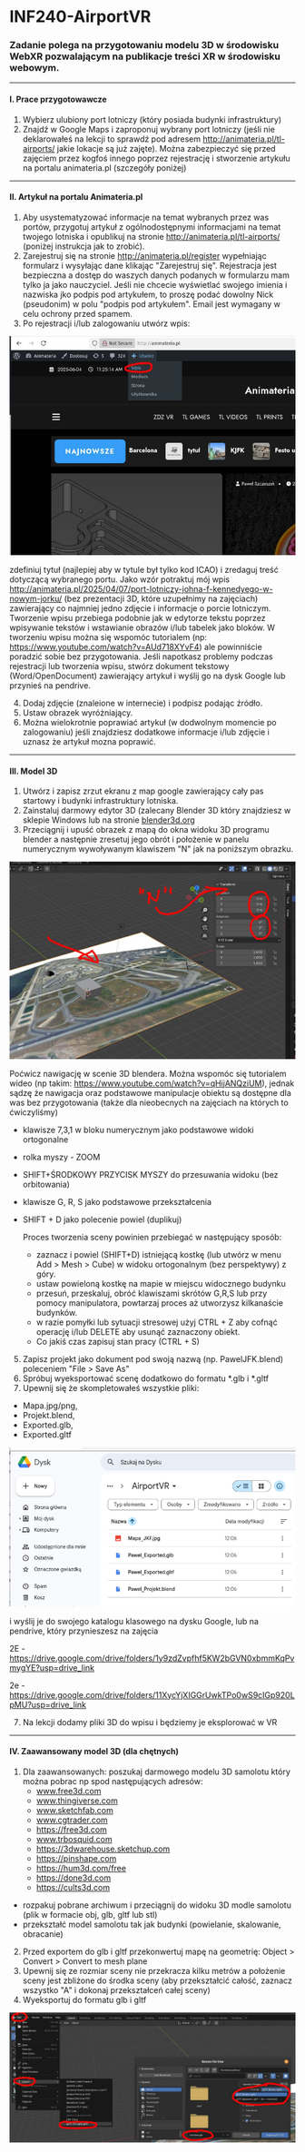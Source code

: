 # INF240-AirportVR

### Zadanie polega na przygotowaniu modelu 3D w środowisku WebXR pozwalającym na publikacje treści XR w środowisku webowym.

---

#### I. Prace przygotowawcze

1. Wybierz ulubiony port lotniczy (który posiada budynki infrastruktury)
2. Znajdź w Google Maps i zaproponuj wybrany port lotniczy (jeśli nie deklarowałeś na lekcji to sprawdź pod adresem http://animateria.pl/tl-airports/ jakie lokacje są już zajęte). Można zabezpieczyć się przed zajęciem przez kogfoś innego poprzez rejestrację i stworzenie artykułu na portalu animateria.pl (szczegóły poniżej)

---

#### II. Artykuł na portalu Animateria.pl
1. Aby usystematyzować informacje na temat wybranych przez was portów, przygotuj artykuł z ogólnodostępnymi informacjami na temat twojego lotniska i opublikuj na stronie http://animateria.pl/tl-airports/ (poniżej instrukcja jak to zrobić).
2. Zarejestruj się na stronie http://animateria.pl/register wypełniając formularz i wysyłając dane klikając "Zarejestruj się". Rejestracja jest bezpieczna a dostęp do waszych danych podanych w formularzu mam tylko ja jako nauczyciel. Jeśli nie chcecie wyświetlać swojego imienia i nazwiska jko podpis pod artykułem, to proszę podać dowolny Nick (pseudonim) w polu "podpis pod artykułem". Email jest wymagany w celu ochrony przed spamem.
3. Po rejestracji i/lub zalogowaniu utwórz wpis:

![Utworz wpis](UtworzWpis.jpg)

zdefiniuj tytuł (najlepiej aby w tytule był tylko kod ICAO) i zredaguj treść dotyczącą wybranego portu. Jako wzór potraktuj mój wpis http://animateria.pl/2025/04/07/port-lotniczy-johna-f-kennedyego-w-nowym-jorku/ (bez prezentacji 3D, które uzupełnimy na zajęciach) zawierający co najmniej jedno zdjęcie i informacje o porcie lotniczym. Tworzenie wpisu przebiega podobnie jak w edytorze tekstu poprzez wpisywanie tekstów i wstawianie obrazów i/lub tabelek jako bloków. W tworzeniu wpisu można się wspomóc tutorialem (np: https://www.youtube.com/watch?v=AUd718XYvF4) ale powinniście poradzić sobie bez przygotowania. Jeśli napotkasz problemy podczas rejestracji lub tworzenia wpisu, stwórz dokument tekstowy (Word/OpenDocument) zawierający artykuł i wyślij go na dysk Google lub przynieś na pendrive.

4. Dodaj zdjęcie (znaleione w internecie) i podpisz podając źródło.
5. Ustaw obrazek wyróżniający.
6. Można wielokrotnie poprawiać artykuł (w dodwolnym momencie po zalogowaniu) jeśli znajdziesz dodatkowe informacje i/lub zdjęcie i uznasz że artykuł mozna poprawić.

---

#### III. Model 3D
1.  Utwórz i zapisz zrzut ekranu z map google zawierający cały pas startowy i budynki infrastruktury lotniska.
2.  Zainstaluj darmowy edytor 3D (zalecany Blender 3D który znajdziesz w sklepie Windows lub na stronie [blender3d.org](https://www.blender.org/download/)
3.  Przeciągnij i upuść obrazek z mapą do okna widoku 3D programu blender a następnie zresetuj jego obrót i położenie w panelu numerycznym wywoływanym klawiszem "N" jak na poniższym obrazku.

![Reset](Reset.jpg)

Poćwicz nawigację w scenie 3D blendera. Można wspomóc się tutorialem wideo (np takim: https://www.youtube.com/watch?v=qHijANQziUM), jednak sądzę że nawigacja oraz podstawowe manipulacje obiektu są dostępne dla was bez przygotowania (także dla nieobecnych na zajęciach na których to ćwiczyliśmy)
- klawisze 7,3,1 w bloku numerycznym jako podstawowe widoki ortogonalne
- rolka myszy - ZOOM
- SHIFT+ŚRODKOWY PRZYCISK MYSZY do przesuwania widoku (bez orbitowania)
- klawisze G, R, S jako podstawowe przekształcenia
- SHIFT + D jako polecenie powiel (duplikuj)

  Proces tworzenia sceny powinien przebiegać w następujący sposób:
  - zaznacz i powiel (SHIFT+D) istniejącą kostkę (lub utwórz w menu Add > Mesh > Cube) w widoku ortogonalnym (bez perspektywy) z góry.
  - ustaw powieloną kostkę na mapie w miejscu widocznego budynku
  - przesuń, przeskaluj, obróć klawiszami skrótów G,R,S lub przy pomocy manipulatora, powtarzaj proces aż utworzysz kilkanaście budynków.
  - w razie pomyłki lub sytuacji stresowej użyj CTRL + Z aby cofnąć operację i/lub DELETE aby usunąć zaznaczony obiekt.
  - Co jakiś czas zapisuj stan pracy (CTRL + S)
5. Zapisz projekt jako dokument pod swoją nazwą (np. PawelJFK.blend) poleceniem "File > Save As"
6. Spróbuj wyeksportować scenę dodatkowo do formatu *.glb i *.gltf
6. Upewnij się że skompletowałeś wszystkie pliki:
  - Mapa.jpg/png,
  - Projekt.blend,
  - Exported.glb,
  - Exported.gltf
 
![Drive](Drive.png)
    
  i wyślij je do swojego katalogu klasowego na dysku Google, lub na pendrive, który przynieszesz na zajęcia

2E - https://drive.google.com/drive/folders/1y9zdZvpfhf5KW2bGVN0xbmmKqPvmygYE?usp=drive_link

2e - https://drive.google.com/drive/folders/11XycYjXIGGrUwkTPo0wS9cIGp920LpMU?usp=drive_link
  
7. Na lekcji dodamy pliki 3D do wpisu i będziemy je eksplorować w VR

---

#### IV. Zaawansowany model 3D (dla chętnych)
1. Dla zaawansowanych: poszukaj darmowego modelu 3D samolotu który można pobrac np spod następujących adresów:
    - www.free3d.com
    - www.thingiverse.com
    - www.sketchfab.com
    - www.cgtrader.com
    - https://free3d.com
    - www.trbosquid.com
    - https://3dwarehouse.sketchup.com
    - https://pinshape.com
    - https://hum3d.com/free
    - https://done3d.com
    - https://cults3d.com
  - rozpakuj pobrane archiwum i przeciągnij do widoku 3D modle samolotu (plik w formacie obj, glb, gltf lub stl)
  - przekształć model samolotu tak jak budynki (powielanie, skalowanie, obracanie)
2. Przed exportem do glb i gltf przekonwertuj mapę na geometrię: Object > Convert > Convert to mesh plane
3. Upewnij się ze rozmiar sceny nie przekracza kilku metrów a położenie sceny jest zbliżone do środka sceny (aby przekształcić całość, zaznacz wszystko "A" i dokonaj przekształceń całej sceny)
4. Wyeksportuj do formatu glb i gltf

![Export](Export.jpg)
